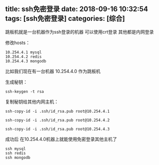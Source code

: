 title: ssh免密登录
date: 2018-09-16 10:32:54
tags: [ssh免密登录]
categories: [综合]
---
跳板机就是一台机器作为ssh登录的机器 可以使用crt登录 其他都是内网登录

<!--more-->

修改hosts：

```
10.254.4.1 mysql
10.254.4.2 redis
10.254.4.3 mongodb
```

比如我们现在有一台机器 10.254.4.0 作为跳板机

生成秘钥：

```
ssh-keygen -t rsa
```

复制秘钥给其他内网主机：

```
ssh-copy-id -i .ssh/id_rsa.pub root@10.254.4.1

ssh-copy-id -i .ssh/id_rsa.pub root@10.254.4.2

ssh-copy-id -i .ssh/id_rsa.pub root@10.254.4.3
```

成功后 在10.254.4.0机器上就能使用免密登录其他主机了

```
ssh mysql
ssh redis
ssh mongodb
```